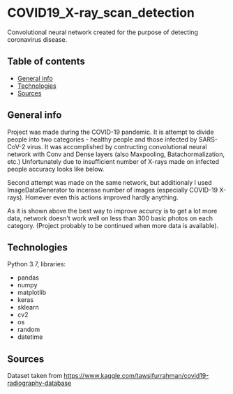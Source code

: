 # COVID19_X-ray_scan_detection
Convolutional neural network created for the purpose of detecting coronavirus disease.

## Table of contents
* [General info](#general-info)
* [Technologies](#technologies)
* [Sources](*sources)

## General info
Project was made during the COVID-19 pandemic.
It is attempt to divide people into two categories - healthy people and those infected by SARS-CoV-2 virus.
It was accomplished by contructing convolutional neural network with Conv and Dense layers (also Maxpooling, Batachormalization, etc.)
Unfortunately due to insufficient number of X-rays made on infected people accuracy looks like below.


Second attempt was made on the same network, but additionaly I used ImageDataGenerator to incerase number of images (especially COVID-19 X-rays). Homever even this actions improved hardly anything.


As it is shown above the best way to improve accurcy is to get a lot more data, network doesn't work well on less than 300 basic photos on each category.
(Project probably to be continued when more data is available).


## Technologies
Python 3.7, libraries:
* pandas
* numpy
* matplotlib
* keras
* sklearn
* cv2
* os
* random
* datetime


## Sources
Dataset taken from https://www.kaggle.com/tawsifurrahman/covid19-radiography-database
